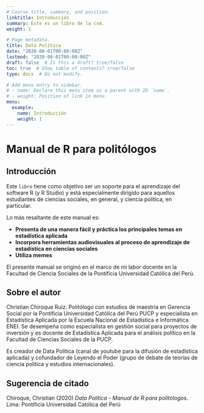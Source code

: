 ```yaml
---
# Course title, summary, and position.
linktitle: Introducción
summary: Este es un libro de la csm.
weight: 1

# Page metadata.
title: Data Política 
date: "2020-08-01T00:00:00Z"
lastmod: "2020-08-01T00:00:00Z"
draft: false  # Is this a draft? true/false
toc: true  # Show table of contents? true/false
type: docs  # Do not modify.

# Add menu entry to sidebar.
# - name: Declare this menu item as a parent with ID `name`.
# - weight: Position of link in menu.
menu:
  example:
    name: Introducción
    weight: 1
---
```

# Manual de R para politólogos

## Introducción

Este `libro` tiene como objetivo ser un soporte para el aprendizaje del software R (y R Studio) y está especialmente dirigido para aquellos estudiantes de ciencias sociales, en general, y ciencia política, en particular. 

Lo más resaltante de este manual es:

* **Presenta de una manera fácil y práctica los principales temas en estadística aplicada**
* **Incorpora herramientas audiovisuales al proceso de aprendizaje de estadística en ciencias sociales**
* **Utiliza memes**

El presente manual se originó en el marco de mi labor docente en la Facultad de Ciencia Sociales de la Pontificia Universidad Católica del Perú.

## Sobre el autor
Christian Chiroque Ruiz. Politólogo con estudios de maestría en Gerencia Social por la Pontificia Universidad Católica del Perú PUCP y especialista en Estadística Aplicada por la Escuela Nacional de Estadística e Informática ENEI. Se desempeña como especialista en gestión social para proyectos de inversión y es docente de Estadística Aplicada para el análisis político en la Facultad de Ciencias Sociales de la PUCP.

Es creador de Data Política (canal de youtube para la difusión de estadística aplicada) y cofundador de Leyendo el Poder (grupo de debate de teorías de ciencia política y estudios internacionales).

## Sugerencia de citado

Chiroque, Christian (2020) *Data Política - Manual de R para politólogos*. Lima: Pontificia Universidad Católica del Perú



